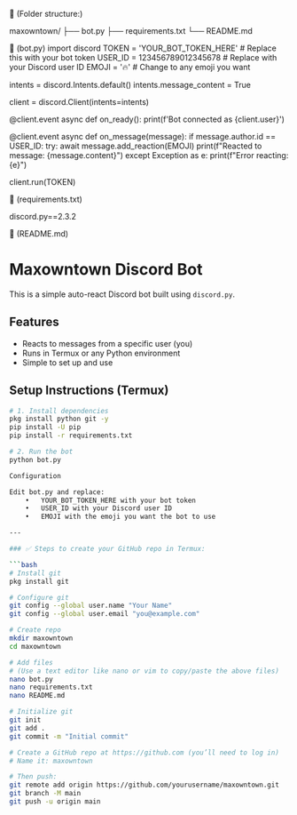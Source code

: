 📁 (Folder structure:)

maxowntown/
├── bot.py
├── requirements.txt
└── README.md



📁 (bot.py)
import discord
TOKEN = 'YOUR_BOT_TOKEN_HERE'  # Replace this with your bot token
USER_ID = 123456789012345678  # Replace with your Discord user ID
EMOJI = '🔥'  # Change to any emoji you want

intents = discord.Intents.default()
intents.message_content = True

client = discord.Client(intents=intents)

@client.event
async def on_ready():
    print(f'Bot connected as {client.user}')

@client.event
async def on_message(message):
    if message.author.id == USER_ID:
        try:
            await message.add_reaction(EMOJI)
            print(f"Reacted to message: {message.content}")
        except Exception as e:
            print(f"Error reacting: {e}")

client.run(TOKEN)

📄 (requirements.txt)

discord.py==2.3.2


📄 (README.md)

# Maxowntown Discord Bot

This is a simple auto-react Discord bot built using `discord.py`.

## Features

- Reacts to messages from a specific user (you)
- Runs in Termux or any Python environment
- Simple to set up and use

## Setup Instructions (Termux)

```bash
# 1. Install dependencies
pkg install python git -y
pip install -U pip
pip install -r requirements.txt

# 2. Run the bot
python bot.py

Configuration

Edit bot.py and replace:
	•	YOUR_BOT_TOKEN_HERE with your bot token
	•	USER_ID with your Discord user ID
	•	EMOJI with the emoji you want the bot to use

---

### ✅ Steps to create your GitHub repo in Termux:

```bash
# Install git
pkg install git

# Configure git
git config --global user.name "Your Name"
git config --global user.email "you@example.com"

# Create repo
mkdir maxowntown
cd maxowntown

# Add files
# (Use a text editor like nano or vim to copy/paste the above files)
nano bot.py
nano requirements.txt
nano README.md

# Initialize git
git init
git add .
git commit -m "Initial commit"

# Create a GitHub repo at https://github.com (you’ll need to log in)
# Name it: maxowntown

# Then push:
git remote add origin https://github.com/yourusername/maxowntown.git
git branch -M main
git push -u origin main
